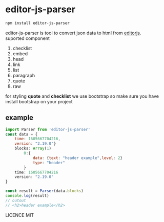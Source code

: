# editor-js-parser
```bash
npm install editor-js-parser
```
editor-js-parser is tool to convert json data to html from [editorjs](https://editorjs.io/).
<br/>
suported component
1. checklist
2. embed
3. head
4. link
5. list
6. paragraph
7. quote
8. raw

for styling **quote** and **checklist** we use bootstrap so make sure you have install bootstrap on your project

## example
```javascript
import Parser from 'editor-js-parser'
const data = {
    time: 1605667704216, 
    version: "2.19.0"}
    blocks: Array(1)
        0:{ 
            data: {text: "header example",level: 2}
            type: "header"
        }     
    time: 1605667704216
    version: "2.19.0"
}

const result = Parser(data.blocks)
console.log(result)
// outout
// <h2>header example</h2>
```
LICENCE MIT